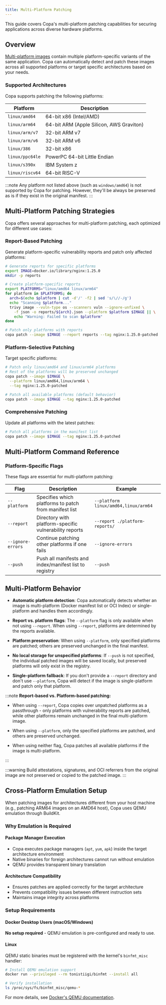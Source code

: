 ```yaml
---
title: Multi-Platform Patching
---
```


This guide covers Copa's multi-platform patching capabilities for securing applications across diverse hardware platforms.

## Overview

[Multi-platform images](https://docs.docker.com/build/building/multi-platform/) contain multiple platform-specific variants of the same application. Copa can automatically detect and patch these images across all supported platforms or target specific architectures based on your needs.

### Supported Architectures

Copa supports patching the following platforms:

| Platform        | Description                              |
| --------------- | ---------------------------------------- |
| `linux/amd64`   | 64-bit x86 (Intel/AMD)                   |
| `linux/arm64`   | 64-bit ARM (Apple Silicon, AWS Graviton) |
| `linux/arm/v7`  | 32-bit ARM v7                            |
| `linux/arm/v6`  | 32-bit ARM v6                            |
| `linux/386`     | 32-bit x86                               |
| `linux/ppc64le` | PowerPC 64-bit Little Endian             |
| `linux/s390x`   | IBM System z                             |
| `linux/riscv64` | 64-bit RISC-V                            |

:::note
Any platform not listed above (such as `windows/amd64`) is not supported by Copa for patching. However, they'll be always be preserved as is if they exist in the original manifest.
:::

## Multi-Platform Patching Strategies

Copa offers several approaches for multi-platform patching, each optimized for different use cases:

### Report-Based Patching

Generate platform-specific vulnerability reports and patch only affected platforms:

```bash
# Generate reports for specific platforms
export IMAGE=docker.io/library/nginx:1.25.0
mkdir -p reports

# Create platform-specific reports
export PLATFORMS="linux/amd64 linux/arm64"
for platform in $PLATFORMS; do
  arch=$(echo $platform | cut -d'/' -f2 | sed 's/\//-/g')
  echo "Scanning $platform..."
  trivy image --vuln-type os --scanners vuln --ignore-unfixed \
    -f json -o reports/${arch}.json --platform $platform $IMAGE || \
    echo "Warning: Failed to scan $platform"
done

# Patch only platforms with reports
copa patch --image $IMAGE --report reports --tag nginx:1.25.0-patched
```

### Platform-Selective Patching

Target specific platforms:

```bash
# Patch only linux/amd64 and linux/arm64 platforms
# Rest of the platforms will be preserved unchanged
copa patch --image $IMAGE \
  --platform linux/amd64,linux/arm64 \
  --tag nginx:1.25.0-patched

# Patch all available platforms (default behavior)
copa patch --image $IMAGE --tag nginx:1.25.0-patched
```

### Comprehensive Patching

Update all platforms with the latest patches:

```bash
# Patch all platforms in the manifest list
copa patch --image $IMAGE --tag nginx:1.25.0-patched
```

## Multi-Platform Command Reference

### Platform-Specific Flags

These flags are essential for multi-platform patching:

| Flag              | Description                                            | Example                              |
| ----------------- | ------------------------------------------------------ | ------------------------------------ |
| `--platform`      | Specifies which platforms to patch from manifest list  | `--platform linux/amd64,linux/arm64` |
| `--report`        | Directory with platform-specific vulnerability reports | `--report ./platform-reports/`       |
| `--ignore-errors` | Continue patching other platforms if one fails         | `--ignore-errors`                    |
| `--push`          | Push all manifests and index/manifest list to registry | `--push`                             |

## Multi-Platform Behavior

- **Automatic platform detection**: Copa automatically detects whether an image is multi-platform (Docker manifest list or OCI Index) or single-platform and handles them accordingly.

- **Report vs. platform flags**: The `--platform` flag is only available when not using `--report`. When using `--report`, platforms are determined by the reports available.

- **Platform preservation**: When using `--platform`, only specified platforms are patched; others are preserved unchanged in the final manifest.

- **No local storage for unspecified platforms**: If `--push` is not specified, the individual patched images will be saved locally, but preserved platforms will only exist in the registry.

- **Single-platform fallback**: If you don't provide a `--report` directory and don't use `--platform`, Copa will detect if the image is single-platform and patch only that platform.

:::note
**Report-based vs. Platform-based patching:**

- When using `--report`, Copa copies over unpatched platforms as a passthrough - only platforms with vulnerability reports are patched, while other platforms remain unchanged in the final multi-platform image.

- When using `--platform`, only the specified platforms are patched, and others are preserved unchanged.

- When using neither flag, Copa patches all available platforms if the image is multi-platform.

:::

:::warning
Build attestations, signatures, and OCI referrers from the original image are not preserved or copied to the patched image.
:::

## Cross-Platform Emulation Setup

When patching images for architectures different from your host machine (e.g., patching ARM64 images on an AMD64 host), Copa uses QEMU emulation through BuildKit.

### Why Emulation is Required

#### Package Manager Execution

- Copa executes package managers (`apt`, `yum`, `apk`) inside the target architecture environment
- Native binaries for foreign architectures cannot run without emulation
- QEMU provides transparent binary translation

#### Architecture Compatibility

- Ensures patches are applied correctly for the target architecture
- Prevents compatibility issues between different instruction sets
- Maintains image integrity across platforms

### Setup Requirements

#### Docker Desktop Users (macOS/Windows)

**No setup required** - QEMU emulation is pre-configured and ready to use.

#### Linux

QEMU static binaries must be registered with the kernel's `binfmt_misc` handler:

```bash
# Install QEMU emulation support
docker run --privileged --rm tonistiigi/binfmt --install all

# Verify installation
ls /proc/sys/fs/binfmt_misc/qemu-*
```

For more details, see [Docker's QEMU documentation](https://docs.docker.com/build/building/multi-platform/#qemu).
